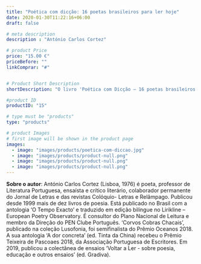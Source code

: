 ```yaml
---
title: "Poética com dicção: 16 poetas brasileiros para ler hoje"
date: 2020-01-30T11:22:16+06:00
draft: false

# meta description
description : "António Carlos Cortez"

# product Price
price: "15.00 €"
priceBefore: ""
linkComprar: "#"


# Product Short Description
shortDescription: "O livro 'Poética com Dicção – 16 poetas brasileiros para ler hoje' é um encontro sublime entre Portugal e Brasil, regido pelo poeta, crítico literário, professor e ensaísta português António Carlos Cortez, já anteriormente publicado pela Jaguatirica no Brasil, com a antologia O Tempo Exacto e o livro de poesia Corvos, Cobras, Chacais, semifinalista do Prêmio Oceanos. Neste livro de ensaios, Cortez se debruça, tal maestro, sobre uma sinfonia de autores brasileiros contemporâneos e sua dicção poética açucarada, que faz questão de mencionar como específica quando comparada à lusitana. Alexandra Maia, Ana Cristina Cesar, Antonio Cicero, Carlos Drummond de Andrade, Carlos Nejar, Chico Buarque, Eucanaã Ferraz, José Paulo Paes, Lêdo Ivo, Luís Maffei, Manoel de Barros, Paulo Henriques Britto, Renato Russo, Sérgio Nazar David, Simone Brantes e Vinicius de Moraes são os dezesseis colegas escolhidos que servem de inspiração para preencher as páginas deste livro com brilhantes imposturas de António Carlos Cortez, além da parte especialmente reservada à obra de Clarice Lispector."

#product ID
productID: "15"

# type must be "products"
type: "products"

# product Images
# first image will be shown in the product page
images:
  - image: "images/products/poetica-com-diccao.jpg"
  - image: "images/products/product-null.png"
  - image: "images/products/product-null.png"
  - image: "images/products/product-null.png"
---
```


**Sobre o autor**: António Carlos Cortez (Lisboa, 1976) é poeta, professor de Literatura Portuguesa, ensaísta e crítico literário, colaborador permanente do Jornal de Letras e das revistas Colóquio- Letras e Relâmpago. Publicou desde 1999 mais de dez livros de poesia. Está publicado no Brasil com a antologia ‘O Tempo Exacto’ e traduzido em edição bilíngue no Lirikline – European Poetry Observatory. É consultor do Plano Nacional de Leitura e membro da Direção do PEN Clube Português. ‘Corvos Cobras Chacais’, publicado na coleção Lusofonia, foi semifinalista do Prêmio Oceanos 2018. A sua antologia ‘A dor concreta’ (ed. Tinta da China) recebeu o Prêmio Teixeira de Pascoaes 2018, da Associação Portuguesa de Escritores. Em 2019, publicou a colectânea de ensaios ‘Voltar a Ler - sobre poesia, educação e outros ensaios’ (ed. Gradiva).